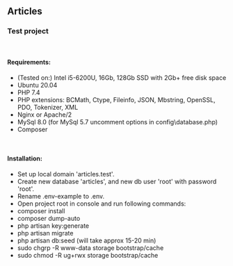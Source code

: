 <h2>Articles</h2>
<h3>Test project</h3>
<br>
<h4>Requirements: </h4>
<ul>
    <li>(Tested on:) Intel i5-6200U, 16Gb, 128Gb SSD with 2Gb+ free disk space</li>
    <li>Ubuntu 20.04</li>
    <li>PHP 7.4</li>
    <li>PHP extensions: BCMath, Ctype, Fileinfo, JSON, Mbstring, OpenSSL, PDO, Tokenizer, XML</li>
    <li>Nginx or Apache/2</li>
    <li>MySql 8.0 (for MySql 5.7 uncomment options in config\database.php)</li>
    <li>Composer</li>
</ul>
<br>
<h4>Installation: </h4>
<ul>
    <li>Set up local domain 'articles.test'.</li>
    <li>Create new database 'articles', and new db user 'root' with password 'root'.</li>
    <li>Rename .env-example to .env.</li>
    <li>Open project root in console and run following commands:</li>
    <li>composer install</li>
    <li>composer dump-auto</li>
    <li>php artisan key:generate</li>
    <li>php artisan migrate</li>
    <li>php artisan db:seed (will take approx 15-20 min)</li>
    <li>sudo chgrp -R www-data storage bootstrap/cache</li>
    <li>sudo chmod -R ug+rwx storage bootstrap/cache</li>
</ul>



